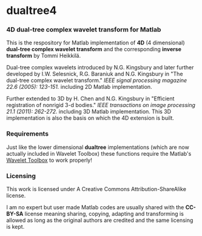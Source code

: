 # dualtree4
### 4D dual-tree complex wavelet transform for Matlab

This is the respository for Matlab implementation of **4D** (4 dimensional) **dual-tree complex wavelet transform** and the corresponding **inverse transform** by Tommi Heikkilä.

Dual-tree complex wavelets introduced by N.G. Kingsbury and later further developed by I.W. Selesnick, R.G. Baraniuk and N.G. Kingsbury in 
"The dual-tree complex wavelet transform." *IEEE signal processing magazine 22.6 (2005): 123-151.* including 2D Matlab implementation.

Further extended to 3D by H. Chen and N.G. Kingsbury in 
"Efficient registration of nonrigid 3-d bodies." *IEEE transactions on image processing 21.1 (2011): 262-272.* including 3D Matlab implementation. This 3D implementation is also the basis on which the 4D extension is built.

### Requirements

Just like the lower dimensional **dualtree** implementations (which are now actually included in Wavelet Toolbox) these functions require the Matlab's [Wavelet Toolbox](https://se.mathworks.com/products/wavelet.html) to work properly!

### Licensing

This work is licensed under A Creative Commons Attribution-ShareAlike license.

I am no expert but user made Matlab codes are usually shared with the **CC-BY-SA** license meaning sharing, copying, adapting and transforming is allowed as long as the original authors are credited and the same licensing is kept.